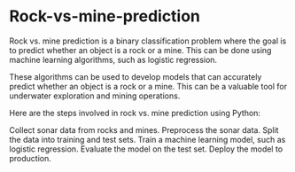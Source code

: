 # Rock-vs-mine-prediction
Rock vs. mine prediction is a binary classification problem where the goal is to predict whether an object is a rock or a mine. This can be done using machine learning algorithms, such as logistic regression.

These algorithms can be used to develop models that can accurately predict whether an object is a rock or a mine. This can be a valuable tool for underwater exploration and mining operations.

Here are the steps involved in rock vs. mine prediction using Python:

Collect sonar data from rocks and mines.
Preprocess the sonar data.
Split the data into training and test sets.
Train a machine learning model, such as logistic regression.
Evaluate the model on the test set.
Deploy the model to production.
